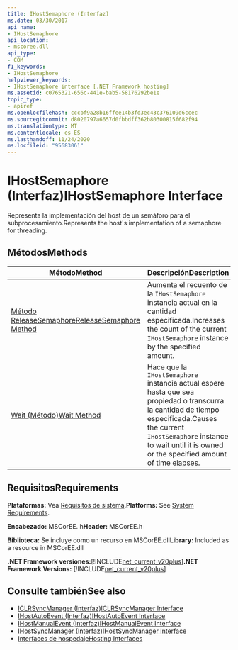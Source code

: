 ```yaml
---
title: IHostSemaphore (Interfaz)
ms.date: 03/30/2017
api_name:
- IHostSemaphore
api_location:
- mscoree.dll
api_type:
- COM
f1_keywords:
- IHostSemaphore
helpviewer_keywords:
- IHostSemaphore interface [.NET Framework hosting]
ms.assetid: c0765321-656c-441e-bab5-58176292be1e
topic_type:
- apiref
ms.openlocfilehash: cccbf9a28b16ffee14b3fd3ec43c376109d6ccec
ms.sourcegitcommit: d8020797a6657d0fbbdff362b80300815f682f94
ms.translationtype: MT
ms.contentlocale: es-ES
ms.lasthandoff: 11/24/2020
ms.locfileid: "95683061"
---
```

# <a name="ihostsemaphore-interface"></a><span data-ttu-id="99178-102">IHostSemaphore (Interfaz)</span><span class="sxs-lookup"><span data-stu-id="99178-102">IHostSemaphore Interface</span></span>

<span data-ttu-id="99178-103">Representa la implementación del host de un semáforo para el subprocesamiento.</span><span class="sxs-lookup"><span data-stu-id="99178-103">Represents the host's implementation of a semaphore for threading.</span></span>  
  
## <a name="methods"></a><span data-ttu-id="99178-104">Métodos</span><span class="sxs-lookup"><span data-stu-id="99178-104">Methods</span></span>  
  
|<span data-ttu-id="99178-105">Método</span><span class="sxs-lookup"><span data-stu-id="99178-105">Method</span></span>|<span data-ttu-id="99178-106">Descripción</span><span class="sxs-lookup"><span data-stu-id="99178-106">Description</span></span>|  
|------------|-----------------|  
|[<span data-ttu-id="99178-107">Método ReleaseSemaphore</span><span class="sxs-lookup"><span data-stu-id="99178-107">ReleaseSemaphore Method</span></span>](ihostsemaphore-releasesemaphore-method.md)|<span data-ttu-id="99178-108">Aumenta el recuento de la `IHostSemaphore` instancia actual en la cantidad especificada.</span><span class="sxs-lookup"><span data-stu-id="99178-108">Increases the count of the current `IHostSemaphore` instance by the specified amount.</span></span>|  
|[<span data-ttu-id="99178-109">Wait (Método)</span><span class="sxs-lookup"><span data-stu-id="99178-109">Wait Method</span></span>](ihostsemaphore-wait-method.md)|<span data-ttu-id="99178-110">Hace que la `IHostSemaphore` instancia actual espere hasta que sea propiedad o transcurra la cantidad de tiempo especificada.</span><span class="sxs-lookup"><span data-stu-id="99178-110">Causes the current `IHostSemaphore` instance to wait until it is owned or the specified amount of time elapses.</span></span>|  
  
## <a name="requirements"></a><span data-ttu-id="99178-111">Requisitos</span><span class="sxs-lookup"><span data-stu-id="99178-111">Requirements</span></span>  

 <span data-ttu-id="99178-112">**Plataformas:** Vea [Requisitos de sistema](../../get-started/system-requirements.md).</span><span class="sxs-lookup"><span data-stu-id="99178-112">**Platforms:** See [System Requirements](../../get-started/system-requirements.md).</span></span>  
  
 <span data-ttu-id="99178-113">**Encabezado:** MSCorEE. h</span><span class="sxs-lookup"><span data-stu-id="99178-113">**Header:** MSCorEE.h</span></span>  
  
 <span data-ttu-id="99178-114">**Biblioteca:** Se incluye como un recurso en MSCorEE.dll</span><span class="sxs-lookup"><span data-stu-id="99178-114">**Library:** Included as a resource in MSCorEE.dll</span></span>  
  
 <span data-ttu-id="99178-115">**.NET Framework versiones:**[!INCLUDE[net_current_v20plus](../../../../includes/net-current-v20plus-md.md)]</span><span class="sxs-lookup"><span data-stu-id="99178-115">**.NET Framework Versions:** [!INCLUDE[net_current_v20plus](../../../../includes/net-current-v20plus-md.md)]</span></span>  
  
## <a name="see-also"></a><span data-ttu-id="99178-116">Consulte también</span><span class="sxs-lookup"><span data-stu-id="99178-116">See also</span></span>

- [<span data-ttu-id="99178-117">ICLRSyncManager (Interfaz)</span><span class="sxs-lookup"><span data-stu-id="99178-117">ICLRSyncManager Interface</span></span>](iclrsyncmanager-interface.md)
- [<span data-ttu-id="99178-118">IHostAutoEvent (Interfaz)</span><span class="sxs-lookup"><span data-stu-id="99178-118">IHostAutoEvent Interface</span></span>](ihostautoevent-interface.md)
- [<span data-ttu-id="99178-119">IHostManualEvent (Interfaz)</span><span class="sxs-lookup"><span data-stu-id="99178-119">IHostManualEvent Interface</span></span>](ihostmanualevent-interface.md)
- [<span data-ttu-id="99178-120">IHostSyncManager (Interfaz)</span><span class="sxs-lookup"><span data-stu-id="99178-120">IHostSyncManager Interface</span></span>](ihostsyncmanager-interface.md)
- [<span data-ttu-id="99178-121">Interfaces de hospedaje</span><span class="sxs-lookup"><span data-stu-id="99178-121">Hosting Interfaces</span></span>](hosting-interfaces.md)
